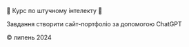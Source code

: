 🤖 Курс по штучному інтелекту 🤖

Завдання створити сайт-портфоліо за допомогою ChatGPT

© липень 2024
